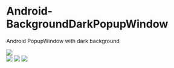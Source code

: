 # Android-BackgroundDarkPopupWindow
Android PopupWindow with dark background

![](https://github.com/BakerJQ/Android-BackgroundDarkPopupWindow/tree/master/Screenshots/1.png)  
![](https://github.com/BakerJQ/Android-BackgroundDarkPopupWindow/tree/master/Screenshots/2.png)
![](https://github.com/BakerJQ/Android-BackgroundDarkPopupWindow/tree/master/Screenshots/3.png)
![](https://github.com/BakerJQ/Android-BackgroundDarkPopupWindow/tree/master/Screenshots/4.png)
